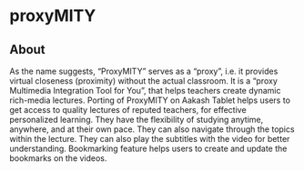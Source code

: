 proxyMITY
================


About
-----
As the name suggests, “ProxyMITY” serves as a “proxy”, i.e. it provides virtual closeness
(proximity) without the actual classroom. It is a “proxy Multimedia Integration Tool for You”, that
helps teachers create dynamic rich-media lectures.
Porting of ProxyMITY on Aakash Tablet helps users to get access to quality lectures of reputed
teachers, for effective personalized learning. They have the flexibility of studying anytime,
anywhere, and at their own pace. They can also navigate through the topics within the lecture.
They can also play the subtitles with the video for better understanding. Bookmarking feature
helps users to create and update the bookmarks on the videos.



